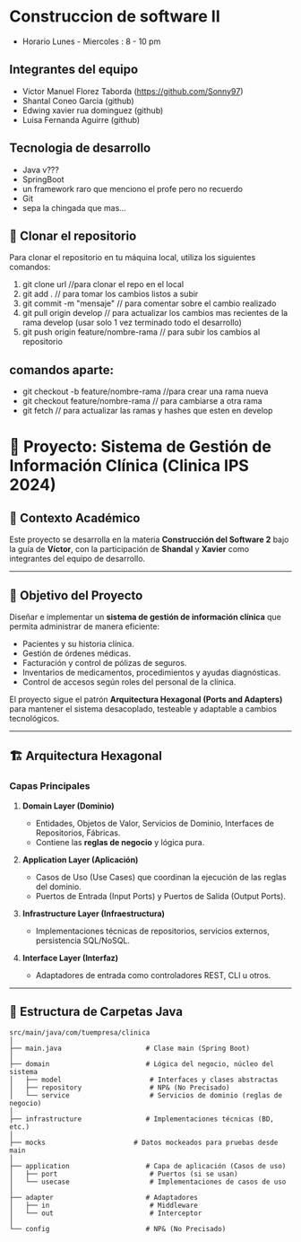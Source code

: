 # Construccion de software II
 - Horario Lunes - Miercoles : 8 - 10 pm
## Integrantes del equipo
- Victor Manuel Florez Taborda (https://github.com/Sonny97)
- Shantal Coneo Garcia (github)
- Edwing xavier rua dominguez (github)
- Luisa Fernanda Aguirre (github)

## Tecnologia de desarrollo 
- Java v???
- SpringBoot
- un framework raro que menciono el profe pero no recuerdo
- Git
- sepa la chingada que mas...

## 🔁 Clonar el repositorio

Para clonar el repositorio en tu máquina local, utiliza los siguientes comandos:
1. git clone url //para clonar el repo en el local
2. git add . // para tomar los cambios listos a subir
3. git commit -m "mensaje" // para comentar sobre el cambio realizado
4. git pull origin develop // para actualizar los cambios mas recientes de la rama develop (usar solo 1 vez terminado todo el desarrollo)
5. git push origin feature/nombre-rama // para subir los cambios al repositorio

## comandos aparte:
  - git checkout -b feature/nombre-rama //para crear una rama nueva
  - git checkout feature/nombre-rama // para cambiarse a otra rama
  - git fetch // para actualizar las ramas y hashes que esten en develop

# 📌 Proyecto: Sistema de Gestión de Información Clínica (Clinica IPS 2024)

## 🏫 Contexto Académico
Este proyecto se desarrolla en la materia **Construcción del Software 2** bajo la guía de **Víctor**, con la participación de **Shandal** y **Xavier** como integrantes del equipo de desarrollo.

---

## 🎯 Objetivo del Proyecto
Diseñar e implementar un **sistema de gestión de información clínica** que permita administrar de manera eficiente:
- Pacientes y su historia clínica.
- Gestión de órdenes médicas.
- Facturación y control de pólizas de seguros.
- Inventarios de medicamentos, procedimientos y ayudas diagnósticas.
- Control de accesos según roles del personal de la clínica.

El proyecto sigue el patrón **Arquitectura Hexagonal (Ports and Adapters)** para mantener el sistema desacoplado, testeable y adaptable a cambios tecnológicos.

---

## 🏗 Arquitectura Hexagonal

### Capas Principales
1. **Domain Layer (Dominio)**  
   - Entidades, Objetos de Valor, Servicios de Dominio, Interfaces de Repositorios, Fábricas.  
   - Contiene las **reglas de negocio** y lógica pura.

2. **Application Layer (Aplicación)**  
   - Casos de Uso (Use Cases) que coordinan la ejecución de las reglas del dominio.
   - Puertos de Entrada (Input Ports) y Puertos de Salida (Output Ports).

3. **Infrastructure Layer (Infraestructura)**  
   - Implementaciones técnicas de repositorios, servicios externos, persistencia SQL/NoSQL.

4. **Interface Layer (Interfaz)**  
   - Adaptadores de entrada como controladores REST, CLI u otros.

---

## 📂 Estructura de Carpetas Java

```plaintext
src/main/java/com/tuempresa/clinica
│
├── main.java                     # Clase main (Spring Boot)
│
├── domain                        # Lógica del negocio, núcleo del sistema
│   ├── model                      # Interfaces y clases abstractas
│   ├── repository                 # NP& (No Precisado)
│   └── service                    # Servicios de dominio (reglas de negocio)
│
├── infrastructure                # Implementaciones técnicas (BD, etc.)
│
├── mocks                      # Datos mockeados para pruebas desde main
│
├── application                   # Capa de aplicación (Casos de uso)
│   ├── port                       # Puertos (si se usan)
│   └── usecase                    # Implementaciones de casos de uso
│
├── adapter                       # Adaptadores
│   ├── in                         # Middleware
│   └── out                        # Interceptor
│
└── config                        # NP& (No Precisado)
```

